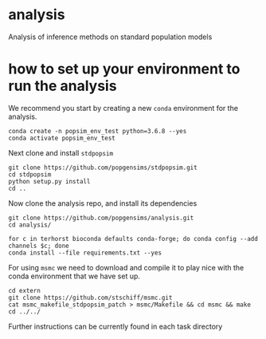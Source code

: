 # analysis
Analysis of inference methods on standard population models

# how to set up your environment to run the analysis
We recommend you start by creating a new `conda` environment for the analysis. 

```
conda create -n popsim_env_test python=3.6.8 --yes
conda activate popsim_env_test
```

Next clone and install `stdpopsim`
```
git clone https://github.com/popgensims/stdpopsim.git
cd stdpopsim
python setup.py install
cd ..
```

Now clone the analysis repo, and install its dependencies
```
git clone https://github.com/popgensims/analysis.git
cd analysis/

for c in terhorst bioconda defaults conda-forge; do conda config --add channels $c; done
conda install --file requirements.txt --yes
````

For using `msmc` we need to download and compile it to play nice
with the conda environment that we have set up.
```
cd extern
git clone https://github.com/stschiff/msmc.git
cat msmc_makefile_stdpopsim_patch > msmc/Makefile && cd msmc && make
cd ../../
```

Further instructions can be currently found in each task directory
